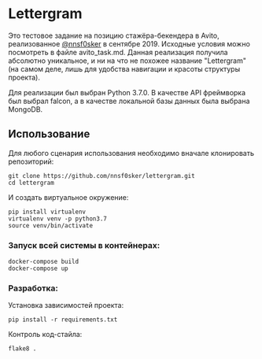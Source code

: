 # Lettergram


Это тестовое задание на позицию стажёра-бекендера в Avito, реализованное [@nnsf0sker](github.com/nnsf0sker) в сентябре 2019.
Исходные условия можно посмотреть в файле avito_task.md. Данная реализация получила абсолютно уникальное, и ни на что не
похожее название "Lettergram" (на самом деле, лишь для удобства навигации и красоты структуры проекта).

Для реализации был выбран Python 3.7.0. В качестве API фреймворка был выбрал falcon, а в качестве локальной базы данных 
была выбрана MongoDB.


## Использование

Для любого сценария использования необходимо вначале клонировать репозиторий:

    git clone https://github.com/nnsf0sker/lettergram.git
    cd lettergram
    
И создать виртуальное окружение:

    pip install virtualenv
    virtualenv venv -p python3.7
    source venv/bin/activate

### Запуск всей системы в контейнерах:

    docker-compose build
    docker-compose up

### Разработка:

Установка зависимостей проекта:
    
    pip install -r requirements.txt

Контроль код-стайла:

    flake8 .

